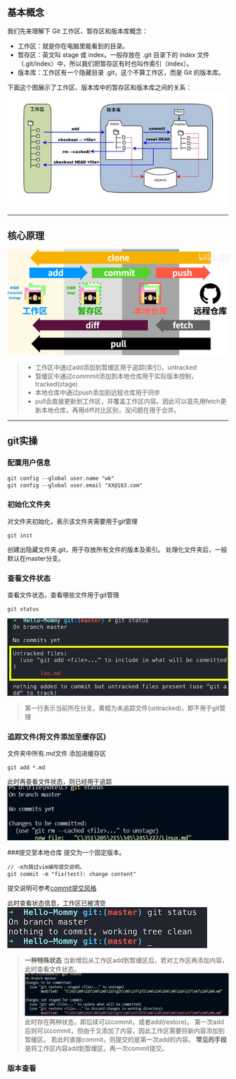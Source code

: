 ## 基本概念
我们先来理解下 Git 工作区、暂存区和版本库概念：

- 工作区：就是你在电脑里能看到的目录。
- 暂存区：英文叫 stage 或 index。一般存放在 .git 目录下的 index 文件（.git/index）中，所以我们把暂存区有时也叫作索引（index）。
- 版本库：工作区有一个隐藏目录 .git，这个不算工作区，而是 Git 的版本库。
  
下面这个图展示了工作区、版本库中的暂存区和版本库之间的关系：
![20220716202823](https://raw.githubusercontent.com/Wang-Kang711/Image/main/common/20220716202823.png)

---


## 核心原理
![20220716202048](https://raw.githubusercontent.com/Wang-Kang711/Image/main/common/20220716202048.png)

> - 工作区中通过add添加到暂缓区用于追踪(索引)，untracked
> - 暂缓区中通过commmit添加到本地仓库用于实际版本控制，tracked(stage)
> - 本地仓库中通过push添加到远程仓库用于同步
> - pull会直接更新到工作区，并覆盖工作区内容。因此可以首先用fetch更新本地仓库，再用diff对比区别，没问题在用于合并。

---


## git实操
### 配置用户信息
```git
git config --global user.name "wk"
git config --global user.email "XX@163.com"
```

### 初始化文件夹
对文件夹初始化，表示该文件夹需要用于git管理
```git
git init
```
创建出隐藏文件夹.git，用于存放所有文件的版本及索引。
处理化文件夹后，一般默认在master分支。

### 查看文件状态
查看文件状态，查看哪些文件用于git管理
```git
git status
```
![20220716205330](https://raw.githubusercontent.com/Wang-Kang711/Image/main/common/20220716205330.png)
> 第一行表示当前所在分支，黄框为未追踪文件(untracked)，即不用于git管理

### 追踪文件(将文件添加至缓存区)
文件夹中所有.md文件 添加进缓存区
```git
git add *.md
```
此时再查看文件状态，则已经用于追踪
![20220716210055](https://raw.githubusercontent.com/Wang-Kang711/Image/main/common/20220716210055.png)

###提交至本地仓库
提交为一个固定版本。
```git
// -m为跳过vim编写提交说明。
git commit -m "fix(test): change content"
```
提交说明可参考[commit提交风格](https://andyli.blog.csdn.net/article/details/86723431?spm=1001.2101.3001.6661.1&utm_medium=distribute.pc_relevant_t0.none-task-blog-2%7Edefault%7ECTRLIST%7Edefault-1-86723431-blog-122706900.pc_relevant_multi_platform_whitelistv1_exp2&depth_1-utm_source=distribute.pc_relevant_t0.none-task-blog-2%7Edefault%7ECTRLIST%7Edefault-1-86723431-blog-122706900.pc_relevant_multi_platform_whitelistv1_exp2&utm_relevant_index=1)

此时查看状态信息，工作区已被清空
![20220716211422](https://raw.githubusercontent.com/Wang-Kang711/Image/main/common/20220716211422.png)

> **一种特殊状态**
> 当新增后从工作区add到暂缓区后，若对工作区再添加内容，此时查看文件状态。
> ![20220716211916](https://raw.githubusercontent.com/Wang-Kang711/Image/main/common/20220716211916.png)
> 此时存在两种状态，即后续可以commit，或者add(restore)。
> 第一次add后则可以commit，但由于又添加了内容，因此工作区需要将新内容添加到暂缓区。
> 若此时直接commit，则提交的是第一次add的内容。
> **常见的手段**是将工作区内容add到暂缓区，再一次commit提交。

### 版本查看




